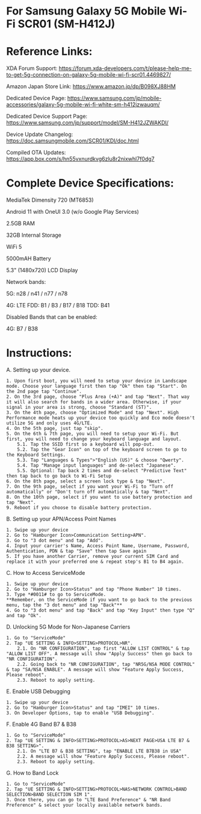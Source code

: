 # For Samsung Galaxy 5G Mobile Wi-Fi SCR01 (SM-H412J)

# Reference Links: 

XDA Forum Support: https://forum.xda-developers.com/t/please-help-me-to-get-5g-connection-on-galaxy-5g-mobile-wi-fi-scr01.4469827/

Amazon Japan Store Link: https://www.amazon.jp/dp/B098XJ88HM

Dedicated Device Page: https://www.samsung.com/jp/mobile-accessories/galaxy-5g-mobile-wi-fi-white-sm-h412jzwauqm/

Dedicated Device Support Page: https://www.samsung.com/jp/support/model/SM-H412JZWAKDI/

Device Update Changelog: https://doc.samsungmobile.com/SCR01/KDI/doc.html

Compiled OTA Updates: https://app.box.com/s/hn55vxnurdkvg6zlu8r2nixwhl7f0dg7


# Complete Device Specifications:

MediaTek Dimensity 720 (MT6853)

Android 11 with OneUI 3.0 (w/o Google Play Services)

2.5GB RAM

32GB Internal Storage

WiFi 5

5000mAH Battery

5.3" (1480x720) LCD Display

Network bands:

5G: n28 / n41 / n77 / n78

4G: LTE FDD: B1 / B3 / B17 / B18 TDD: B41

Disabled Bands that can be enabled:

4G: B7 / B38


# Instructions:

A. Setting up your device.

	1. Upon first boot, you will need to setup your device in Landscape mode. Choose your language first then tap "Ok" then tap "Start". On the 2nd page tap "Continue".
	2. On the 3rd page, choose "Plus Area (+A)" and tap "Next". That way it will also search for bands in a wider area. Otherwise, if your signal in your area is strong, choose "Standard (ST)".
	3. On the 4th page, choose "Optimized Mode" and tap "Next". High Performance mode heats up your device too quickly and Eco mode doesn't utilize 5G and only uses 4G/LTE.
	4. On the 5th page, just tap "skip".
	5. On the 6th & 7th page, you will need to setup your Wi-Fi. But first, you will need to change your keyboard language and layout.
		5.1. Tap the SSID first so a keyboard will pop-out.
		5.2. Tap the "Gear Icon" on top of the keyboard screen to go to the Keyboard Settings.
		5.3. Tap "Languages & Types">"English (US)" & choose "Qwerty".
		5.4. Tap "Manage input languages" and de-select "Japanese".
		5.5. Optional: Tap back 2 times and de-select "Predictive Text" then tap back to go back to Wi-Fi Setup
	6. On the 8th page, select a screen lock type & tap "Next".
	7. On the 9th page, select if you want your Wi-Fi to "Turn off automatically" or "Don't turn off automatically & tap "Next".
	8. On the 10th page, select if you want to use battery protection and tap "Next".
	9. Reboot if you choose to disable battery protection.

B. Setting up your APN/Access Point Names

	1. Swipe up your device
	2. Go to "Hamburger Icon>Communication Setting>APN".
	3. Go to "3 dot menu" and tap "Add".
	4. Input your carrier's Name, Access Point Name, Username, Password, Authentication, PDN & tap "Save" then tap Save again
	5. If you have another Carrier, remove your current SIM Card and replace it with your preferred one & repeat step's B1 to B4 again.

C. How to Access ServiceMode

	1. Swipe up your device
	2. Go to "Hamburger Icon>Status" and tap "Phone Number" 10 times.
	3. Type *#0011# to go to ServiceMode.
	**Remember, on the ServiceMode if you want to go back to the previous menu, tap the "3 dot menu" and tap "Back"**
	4. Go to "3 dot menu" and tap "Back" and tap "Key Input" then type "Q" and tap "Ok".

D. Unlocking 5G Mode for Non-Japanese Carriers

	1. Go to "ServiceMode"
	2. Tap "UE SETTING & INFO>SETTING>PROTOCOL>NR".
		2.1. On "NR CONFIGURATION", tap first "ALLOW LIST CONTROL" & tap "ALLOW LIST OFF". A message will show "Apply Success" then go back to "NR CONFIGURATION".
		2.2. Going back to "NR CONFIGURATION", tap "NR5G/NSA MODE CONTROL" & tap "SA/NSA ENABLE". A message will show "Feature Apply Success, Please reboot".
		2.3. Reboot to apply setting.

E. Enable USB Debugging

	1. Swipe up your device
	2. Go to "Hamburger Icon>Status" and tap "IMEI" 10 times.
	3. On Developer Options, tap to enable "USB Debugging".

F. Enable 4G Band B7 & B38

	1. Go to "ServiceMode"
	2. Tap "UE SETTING & INFO>SETTING>PROTOCOL>AS>NEXT PAGE>USA LTE B7 & B38 SETTING>".
		2.1. On "LTE B7 & B38 SETTING", tap "ENABLE LTE B7B38 in USA"
		2.2. A message will show "Feature Apply Success, Please reboot".
		2.3. Reboot to apply setting.

G. How to Band Lock

	1. Go to "ServiceMode"
	2. Tap "UE SETTING & INFO>SETTING>PROTOCOL>NAS>NETWORK CONTROL>BAND SELECTION>BAND SELECTION SIM 1".
	3. Once there, you can go to "LTE Band Preference" & "NR Band Preference" & select your locally available network bands.
